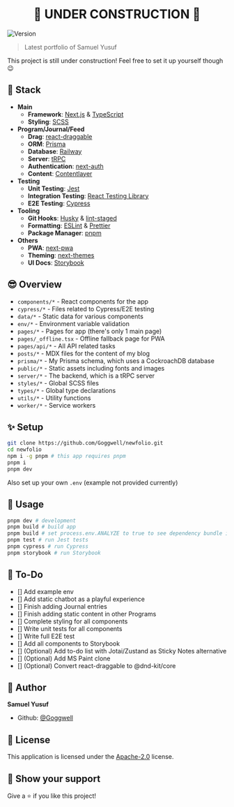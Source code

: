<h1 align="center">🚧 UNDER CONSTRUCTION 🚧</h1>
<p>
  <img alt="Version" src="https://img.shields.io/badge/version-0.1.0-blue.svg?cacheSeconds=2592000" />
</p>

> Latest portfolio of Samuel Yusuf

This project is still under construction! Feel free to set it up yourself though 😉

## 🔧 Stack

- **Main**
  - **Framework**: [Next.js](https://nextjs.org/) & [TypeScript](https://www.typescriptlang.org)
  - **Styling**: [SCSS](https://sass-lang.com)
- **Program/Journal/Feed**
  - **Drag**: [react-draggable](https://www.npmjs.com/package/react-draggable)
  - **ORM**: [Prisma](https://prisma.io/)
  - **Database**: [Railway](https://railway.app)
  - **Server**: [tRPC](https://trpc.io/)
  - **Authentication**: [next-auth](https://next-auth.js.org)
  - **Content**: [Contentlayer](https://contentlayer.dev/)
- **Testing**
  - **Unit Testing**: [Jest](https://jestjs.io)
  - **Integration Testing**: [React Testing Library](https://testing-library.com/docs/react-testing-library/intro/)
  - **E2E Testing**: [Cypress](https://www.cypress.io)
- **Tooling**
  - **Git Hooks**: [Husky](https://typicode.github.io/husky/#/) & [lint-staged](https://github.com/okonet/lint-staged)
  - **Formatting**: [ESLint](https://eslint.org) & [Prettier](https://prettier.io)
  - **Package Manager**: [pnpm](https://pnpm.io)
- **Others**
  - **PWA**: [next-pwa](https://www.npmjs.com/package/next-pwa)
  - **Theming**: [next-themes](https://www.npmjs.com/package/next-themes)
  - **UI Docs**: [Storybook](https://storybook.js.org)

## 😎 Overview

- `components/*` - React components for the app
- `cypress/*` - Files related to Cypress/E2E testing
- `data/*` - Static data for various components
- `env/*` - Environment variable validation
- `pages/*` - Pages for app (there's only 1 main page)
- `pages/_offline.tsx` - Offline fallback page for PWA
- `pages/api/*` - All API related tasks
- `posts/*` - MDX files for the content of my blog
- `prisma/*` - My Prisma schema, which uses a CockroachDB database
- `public/*` - Static assets including fonts and images
- `server/*` - The backend, which is a tRPC server
- `styles/*` - Global SCSS files
- `types/*` - Global type declarations
- `utils/*` - Utility functions
- `worker/*` - Service workers

## ✨ Setup

```sh
git clone https://github.com/Goggwell/newfolio.git
cd newfolio
npm i -g pnpm # this app requires pnpm
pnpm i
pnpm dev
```

Also set up your own `.env` (example not provided currently)

## 🚀 Usage

```sh
pnpm dev # development
pnpm build # build app
pnpm build # set process.env.ANALYZE to true to see dependency bundle information
pnpm test # run Jest tests
pnpm cypress # run Cypress
pnpm storybook # run Storybook
```

## 👷 To-Do

- [] Add example env
- [] Add static chatbot as a playful experience
- [] Finish adding Journal entries
- [] Finish adding static content in other Programs
- [] Complete styling for all components
- [] Write unit tests for all components
- [] Write full E2E test
- [] Add all components to Storybook
- [] (Optional) Add to-do list with Jotai/Zustand as Sticky Notes alternative
- [] (Optional) Add MS Paint clone
- [] (Optional) Convert react-draggable to @dnd-kit/core

## 👤 Author

**Samuel Yusuf**

- Github: [@Goggwell](https://github.com/Goggwell)

## 📜 License

This application is licensed under the [Apache-2.0](https://www.apache.org/licenses/LICENSE-2.0) license.

## 🎉 Show your support

Give a ⭐️ if you like this project!
